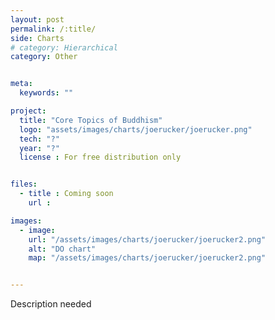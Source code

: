 ```yaml
---
layout: post
permalink: /:title/
side: Charts
# category: Hierarchical
category: Other


meta:
  keywords: ""

project:
  title: "Core Topics of Buddhism"
  logo: "assets/images/charts/joerucker/joerucker.png"
  tech: "?"
  year: "?"
  license : For free distribution only


files:
  - title : Coming soon
    url :

images:
  - image:
    url: "/assets/images/charts/joerucker/joerucker2.png"
    alt: "DO chart"
    map: "/assets/images/charts/joerucker/joerucker2.png"


---
```

Description needed
